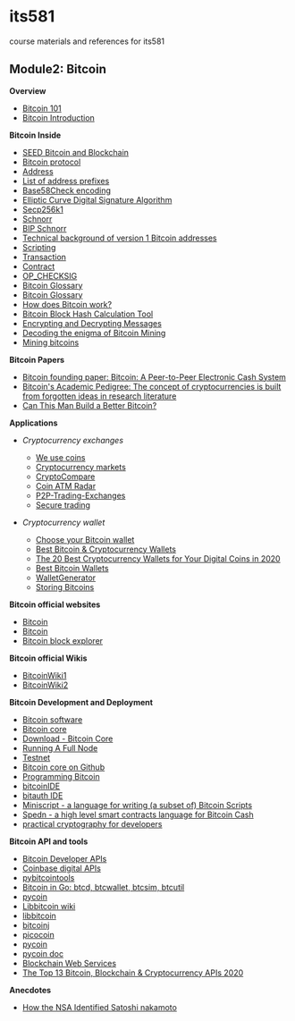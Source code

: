 # its581
course materials and references for its581

## Module2: Bitcoin

__Overview__

  * [Bitcoin 101](https://www.coindesk.com/learn/bitcoin-101/)
  * [Bitcoin Introduction](https://en.bitcoin.it/wiki/Help:Introduction)

__Bitcoin Inside__

  * [SEED Bitcoin and Blockchain](https://www.handsonsecurity.net/resources.html)
  * [Bitcoin protocol](https://en.bitcoin.it/wiki/Protocol\_documentation)
  * [Address](https://en.bitcoin.it/wiki/Address)
  * [List of address prefixes](https://en.bitcoin.it/wiki/List\_of\_address\_prefixes)
  * [Base58Check encoding](https://en.bitcoin.it/wiki/Base58Check\_encoding)
  * [Elliptic Curve Digital Signature Algorithm](https://en.bitcoin.it/wiki/Elliptic\_Curve\_Digital\_Signature\_Algorithm)
  * [Secp256k1](https://en.bitcoin.it/wiki/Secp256k1)
  * [Schnorr](https://en.bitcoin.it/wiki/Schnorr)
  * [BIP Schnorr](https://github.com/sipa/bips/blob/bip-schnorr/bip-schnorr.mediawiki)
  * [Technical background of version 1 Bitcoin addresses](https://en.bitcoin.it/wiki/Technical\_background\_of\_version\_1\_Bitcoin\_addresses)
  * [Scripting](https://en.bitcoin.it/wiki/Script)
  * [Transaction](https://en.bitcoin.it/wiki/Transaction)
  * [Contract](https://en.bitcoin.it/wiki/Contract)
  * [OP\_CHECKSIG](https://en.bitcoin.it/wiki/OP\_CHECKSIG)
  * [Bitcoin Glossary](https://developer.bitcoin.org/glossary)
  * [Bitcoin Glossary](https://sci.smithandcrown.com/glossary)
  * [How does Bitcoin work?](https://bitcoin.org/en/how-it-works)
  * [Bitcoin Block Hash Calculation Tool](https://cse.buffalo.edu/blockchain/blockhash.html)
  * [Encrypting and Decrypting Messages](https://cse.buffalo.edu/blockchain/encryption.html)
  * [Decoding the enigma of Bitcoin Mining](https://medium.com/all-things-ledger/decoding-the-enigma-of-bitcoin-mining-f8b2697bc4e2)
  * [Mining bitcoins](https://en.bitcoin.it/wiki/Mining)
  
__Bitcoin Papers__

  * [Bitcoin founding paper: Bitcoin: A Peer-to-Peer Electronic Cash System](https://bitcoin.org/bitcoin\.pdf)
  * [Bitcoin's Academic Pedigree: The concept of cryptocurrencies is built from forgotten ideas in research literature](https://queue.acm.org/detail.cfm?id=3136559)
  * [Can This Man Build a Better Bitcoin?](https://finance.yahoo.com/news/man-build-better-bitcoin-113009644.html)

__Applications__

* _Cryptocurrency exchanges_

  * [We use coins](https://www.weusecoins.com/)
  * [Cryptocurrency markets](https://bitcoincharts.com/markets/list/)
  * [CryptoCompare](https://www.cryptocompare.com/)
  * [Coin ATM Radar](https://coinatmradar.com/)
  * [P2P-Trading-Exchanges](https://github.com/cointastical/P2P-Trading-Exchanges/)
  * [Secure trading](https://en.bitcoin.it/wiki/Secure\_Trading)

* _Cryptocurrency wallet_

  * [Choose your Bitcoin wallet](https://bitcoin.org/en/choose-your-wallet)
  * [Best Bitcoin & Cryptocurrency Wallets](https://www.buybitcoinworldwide.com/wallets/)
  * [The 20 Best Cryptocurrency Wallets for Your Digital Coins in 2020](https://www.ubuntupit.com/best-cryptocurrency-wallets/)
  * [Best Bitcoin Wallets](https://www.thebalance.com/best-bitcoin-wallets-4160642)
  * [WalletGenerator](https://walletgenerator.net/)
  * [Storing Bitcoins](https://en.bitcoin.it/wiki/Storing\_bitcoins)
  

__Bitcoin official websites__
  
  * [Bitcoin](https://www.bitcoin.com/)
  * [Bitcoin](https://bitcoin.org/en/)
  * [Bitcoin block explorer](https://blockstream.info/)  

__Bitcoin official Wikis__

  * [BitcoinWiki1](https://en.bitcoinwiki.org/wiki/Main\_Page)
  * [BitcoinWiki2](https://en.bitcoin.it/wiki/Main\_Page)  

__Bitcoin Development and Deployment__
  
  * [Bitcoin software](https://en.bitcoin.it/wiki/Software)
  * [Bitcoin core](https://bitcoincore.org/)
  * [Download - Bitcoin Core](https://bitcoincore.org/en/download/)
  * [Running A Full Node](https://bitcoin.org/en/full-node)
  * [Testnet](https://en.bitcoin.it/wiki/Testnet)
  * [Bitcoin core on Github](https://github.com/bitcoin/bitcoin)  
  * [Programming Bitcoin](https://github.com/jimmysong/programmingbitcoin)
  * [bitcoinIDE](https://github.com/siminchen/bitcoinIDE)
  * [bitauth IDE](https://ide.bitauth.com/)
  * [Miniscript - a language for writing (a subset of) Bitcoin Scripts](http://bitcoin.sipa.be/miniscript/)
  * [Spedn - a high level smart contracts language for Bitcoin Cash](https://spedn.readthedocs.io/en/latest/index.html)
  * [practical cryptography for developers](https://cryptobook.nakov.com/)
  
__Bitcoin API and tools__

  * [Bitcoin Developer APIs](https://www.blockchain.com/api)
  * [Coinbase digital APIs ](https://developers.coinbase.com/)
  * [pybitcointools](https://github.com/primal100/pybitcointools)
  * [Bitcoin in Go: btcd, btcwallet, btcsim, btcutil](https://github.com/btcsuite)
  * [pycoin](https://github.com/richardkiss/pycoin)
  * [Libbitcoin wiki](https://en.bitcoin.it/wiki/Libbitcoin)
  * [libbitcoin](https://github.com/libbitcoin)
  * [bitcoinj](https://bitcoinj.github.io/)
  * [picocoin](https://github.com/jgarzik/picocoin)
  * [pycoin](https://github.com/richardkiss/pycoin)
  * [pycoin doc](https://pycoin.readthedocs.io)
  * [Blockchain Web Services](https://www.blockcypher.com/)
  * [The Top 13 Bitcoin, Blockchain & Cryptocurrency APIs 2020](https://rapidapi.com/blog/bitcoin-blockchain-cryptocurrency-apis/)

__Anecdotes__
  * [How the NSA Identified Satoshi nakamoto](https://cacm.acm.org/careers/220610-how-the-nsa-identified-satoshinakamoto/fulltext)
